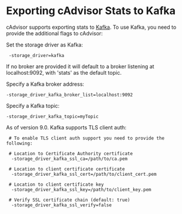 # Exporting cAdvisor Stats to Kafka

cAdvisor supports exporting stats to [Kafka](http://kafka.apache.org/). To use Kafka, you need to provide the additional flags to cAdvisor:

Set the storage driver as Kafka:

```
 -storage_driver=kafka
```

If no broker are provided it will default to a broker listening at localhost:9092, with 'stats' as the default topic.


Specify a Kafka broker address:

```
-storage_driver_kafka_broker_list=localhost:9092

```

Specify a Kafka topic:

```
-storage_driver_kafka_topic=myTopic
```

As of version 9.0. Kafka supports TLS client auth:

```
 # To enable TLS client auth support you need to provide the following:

 # Location to Certificate Authority certificate
  -storage_driver_kafka_ssl_ca=/path/to/ca.pem

 # Location to client certificate certificate
  -storage_driver_kafka_ssl_cert=/path/to/client_cert.pem

 # Location to client certificate key
  -storage_driver_kafka_ssl_key=/path/to/client_key.pem

 # Verify SSL certificate chain (default: true)
  -storage_driver_kafka_ssl_verify=false
```
